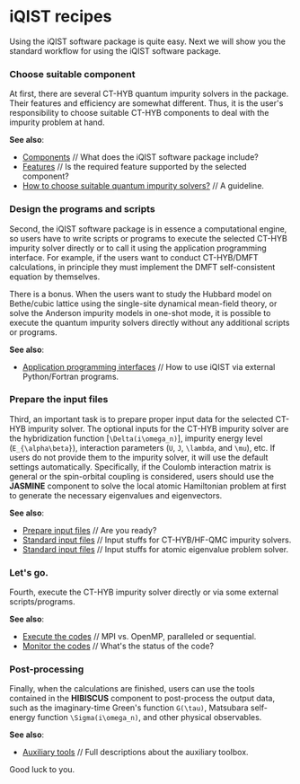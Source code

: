 # iQIST recipes

Using the iQIST software package is quite easy. Next we will show you the standard workflow for using the iQIST software package.

### Choose suitable component

At first, there are several CT-HYB quantum impurity solvers in the package. Their features and efficiency are somewhat different. Thus, it is the user's responsibility to choose suitable CT-HYB components to deal with the impurity problem at hand. 

**See also**:

* [Components](../ch01/components.md) // What does the iQIST software package include?
* [Features](../ch01/feature.md) // Is the required feature supported by the selected component?
* [How to choose suitable quantum impurity solvers?](../ch04/choose.md) // A guideline.

### Design the programs and scripts

Second, the iQIST software package is in essence a computational engine, so users have to write scripts or programs to execute the selected CT-HYB impurity solver directly or to call it using the application programming interface. For example, if the users want to conduct CT-HYB/DMFT calculations, in principle they must implement the DMFT self-consistent equation by themselves.

There is a bonus. When the users want to study the Hubbard model on Bethe/cubic lattice using the single-site dynamical mean-field theory, or solve the Anderson impurity models in one-shot mode, it is possible to execute the quantum impurity solvers directly without any additional scripts or programs.

**See also**:

* [Application programming interfaces](../ch08/README.md) // How to use iQIST via external Python/Fortran programs.

### Prepare the input files

Third, an important task is to prepare proper input data for the selected CT-HYB impurity solver. The optional inputs for the CT-HYB impurity solver are the hybridization function [``\Delta(i\omega_n)``], impurity energy level (``E_{\alpha\beta}``), interaction parameters (``U``, ``J``, ``\lambda``, and ``\mu``), etc. If users do not provide them to the impurity solver, it will use the default settings automatically. Specifically, if the Coulomb interaction matrix is general or the spin-orbital coupling is considered, users should use the **JASMINE** component to solve the local atomic Hamiltonian problem at first to generate the necessary eigenvalues and eigenvectors. 

**See also**:

* [Prepare input files](create.md) // Are you ready?
* [Standard input files](../ch04/input.md) // Input stuffs for CT-HYB/HF-QMC impurity solvers.
* [Standard input files](../ch06/input.md) // Input stuffs for atomic eigenvalue problem solver.

### Let's go.

Fourth, execute the CT-HYB impurity solver directly or via some external scripts/programs.

**See also**:

* [Execute the codes](execute.md) // MPI vs. OpenMP, paralleled or sequential.
* [Monitor the codes](monitor.md) // What's the status of the code?

### Post-processing

Finally, when the calculations are finished, users can use the tools contained in the **HIBISCUS** component to post-process the output data, such as the imaginary-time Green's function ``G(\tau)``, Matsubara self-energy function ``\Sigma(i\omega_n)``, and other physical observables.

**See also**:

* [Auxiliary tools](../ch07/README.md) // Full descriptions about the auxiliary toolbox.

Good luck to you.